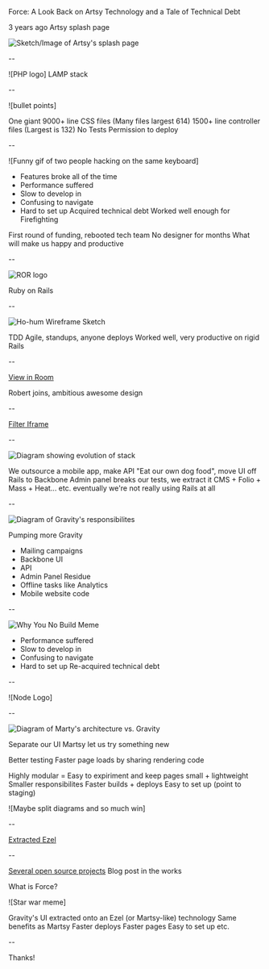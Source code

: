 Force: A Look Back on Artsy Technology and a Tale of Technical Debt

3 years ago Artsy splash page

![Sketch/Image of Artsy's splash page]()

--

![PHP logo]
LAMP stack

--

![bullet points]

One giant 9000+ line CSS files (Many files largest 614)
1500+ line controller files (Largest is 132)
No Tests
Permission to deploy

--

![Funny gif of two people hacking on the same keyboard]

* Features broke all of the time
* Performance suffered
* Slow to develop in
* Confusing to navigate
* Hard to set up
Acquired technical debt
Worked well enough for Firefighting

First round of funding, rebooted tech team
No designer for months
What will make us happy and productive

--

![ROR logo]()

Ruby on Rails

--

![Ho-hum Wireframe Sketch]()

TDD
Agile, standups, anyone deploys
Worked well, very productive on rigid Rails

--

[View in Room]()

Robert joins, ambitious awesome design

--

[Filter Iframe]()

--

![Diagram showing evolution of stack]()

We outsource a mobile app, make API
"Eat our own dog food", move UI off Rails to Backbone
Admin panel breaks our tests, we extract it
CMS + Folio + Mass + Heat... etc. eventually we're not really using Rails at all

--

![Diagram of Gravity's responsibilites]()

Pumping more Gravity
* Mailing campaigns
* Backbone UI
* API
* Admin Panel Residue
* Offline tasks like Analytics
* Mobile website code

--

![Why You No Build Meme]()

* Performance suffered
* Slow to develop in
* Confusing to navigate
* Hard to set up
Re-acquired technical debt

--

![Node Logo]

--

![Diagram of Marty's architecture vs. Gravity]()

Separate our UI
Martsy let us try something new

Better testing
Faster page loads by sharing rendering code

Highly modular = Easy to expiriment and keep pages small + lightweight
Smaller responsibilites
Faster builds + deploys
Easy to set up (point to staging)

![Maybe split diagrams and so much win]

--

[Extracted Ezel]()

--

[Several open source projects]()
Blog post in the works

What is Force?

![Star war meme]

Gravity's UI extracted onto an Ezel (or Martsy-like) technology
Same benefits as Martsy
Faster deploys
Faster pages
Easy to set up
etc.

--

Thanks!